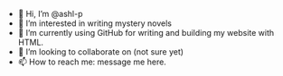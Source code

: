 - 👋 Hi, I’m @ashl-p
- 👀 I’m interested in writing mystery novels
- 🌱 I’m currently using GitHub for writing and building my website with HTML.
- 💞️ I’m looking to collaborate on (not sure yet)
- 📫 How to reach me: message me here.

<!---
ashl-p/ashl-p is a ✨ special ✨ repository because its `README.md` (this file) appears on your GitHub profile.
You can click the Preview link to take a look at your changes.
--->
